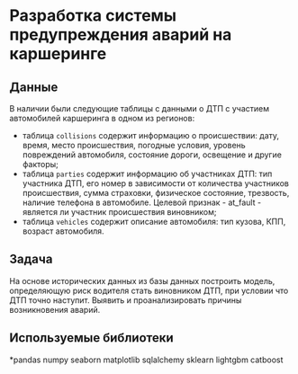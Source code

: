 # Разработка системы предупреждения аварий на каршеринге
## Данные
В наличии были следующие таблицы с данными о ДТП с участием автомобилей каршеринга в одном из регионов:
* таблица `collisions` содержит информацию о происшествии: дату, время, место происшествия, погодные условия, уровень повреждений автомобиля, состояние дороги, освещение и другие факторы;
* таблица `parties` содержит информацию об участниках ДТП: тип участника ДТП, его номер в зависимости от количества участников происшествия, сумма страховки, физическое состояние, трезвость, наличие телефона в автомобиле. Целевой признак - at_fault - является ли участник происшествия виновником;
* таблица `vehicles` содержит описание автомобиля: тип кузова, КПП, возраст автомобиля.
## Задача
На основе исторических данных из базы данных построить модель, определяющую риск водителя стать виновником ДТП, при условии что ДТП точно наступит. Выявить и проанализировать причины возникновения аварий.
## Используемые библиотеки
*pandas numpy seaborn matplotlib sqlalchemy sklearn lightgbm catboost
